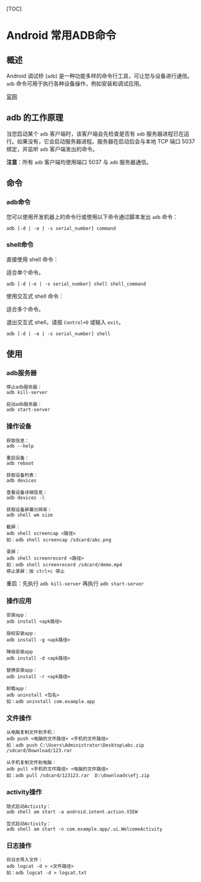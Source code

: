 [TOC]

# Android 常用ADB命令

## 概述

Android 调试桥 (`adb`) 是一种功能多样的命令行工具，可让您与设备进行通信。`adb` 命令可用于执行各种设备操作，例如安装和调试应用。

[官网](https://developer.android.com/tools/adb?hl=zh-cn)



## adb 的工作原理

当您启动某个 `adb` 客户端时，该客户端会先检查是否有 `adb` 服务器进程已在运行。如果没有，它会启动服务器进程。服务器在启动后会与本地 TCP 端口 5037 绑定，并监听 `adb` 客户端发出的命令。

**注意**：所有 `adb` 客户端均使用端口 5037 与 `adb` 服务器通信。



## 命令

### adb命令

您可以使用开发机器上的命令行或使用以下命令通过脚本发出 `adb` 命令：

```
adb [-d | -e | -s serial_number] command
```

### shell命令

直接使用 shell 命令：

适合单个命令。

```
adb [-d |-e | -s serial_number] shell shell_command
```

使用交互式 shell 命令：

适合多个命令。

退出交互式 shell，请按 `Control+D` 或输入 `exit`。

```
adb [-d | -e | -s serial_number] shell
```



## 使用

### adb服务器

```
停止adb服务器：
adb kill-server

启动adb服务器：
adb start-server
```

### 操作设备

```
获取信息：
adb --help

重启设备：
adb reboot

获取设备列表：
adb devices

查看设备详细信息：
adb devices -l

获取设备屏幕分辨率：
adb shell wm size

截屏：
adb shell screencap <路径>
如：adb shell screencap /sdcard/abc.png

录屏：
adb shell screenrecord <路径>
如：adb shell screenrecord /sdcard/demo.mp4
停止录屏：按 ctrl+c 停止
```

重启：先执行 `adb kill-server` 再执行 `adb start-server`

### 操作应用

```
安装app：
adb install <apk路径>

授权安装app：
adb install -g <apk路径>

降级安装app
adb install -d <apk路径>

替换安装app：
adb install -r <apk路径>

卸载app：
adb uninstall <包名>
如：adb uninstall com.example.app
```

### 文件操作

```
从电脑复制文件到手机：
adb push <电脑的文件路径> <手机的文件路径>
如：adb push C:\Users\Administrator\Desktop\abc.zip /sdcard/Download/123.rar

从手机复制文件到电脑：
adb pull <手机的文件路径> <电脑的文件路径>
如：adb pull /sdcard/123123.rar  D:\downloads\efj.zip
```

### activity操作

```
隐式启动Activity：
adb shell am start -a android.intent.action.VIEW

显式启动Activity：
adb shell am start -n com.example.app/.ui.WelcomeActivity
```

### 日志操作

```
将日志导入文件：
adb logcat -d > <文件路径>
如：adb logcat -d > logcat.txt
```

